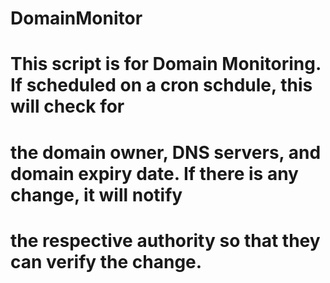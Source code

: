 # DomainMonitor

# This script is for Domain Monitoring. If scheduled on a cron schdule, this will check for
# the domain owner, DNS servers, and domain expiry date. If there is any change, it will notify
# the respective authority so that they can verify the change.
